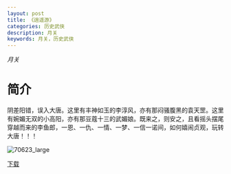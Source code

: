 ```yaml
---
layout: post
title: 《逍遥游》
categories: 历史武侠
description: 月关
keywords: 月关，历史武侠
---
```

*月关*

# 简介

阴差阳错，误入大唐。这里有丰神如玉的李淳风，亦有那闷骚腹黑的袁天罡。这里有婉媚无双的小高阳，亦有那豆蔻十三的武媚娘。既来之，则安之，且看摇头摆尾穿越而来的李鱼郎，一恩、一仇、一情、一梦、一信一诺间，如何嬉闹贞观，玩转大唐！！！

![70623_large](http://tvax4.sinaimg.cn/large/008dGP0Fgy1gtxfkeerfjj308c0b4gmd.jpg)

[下载](https://link.jscdn.cn/1drv/aHR0cHM6Ly8xZHJ2Lm1zL3QvcyFBaGU2R2dNWmVFb2poRkxPX0pZSUZYMWg3N1Y4P2U9VmkyRk5z.txt)